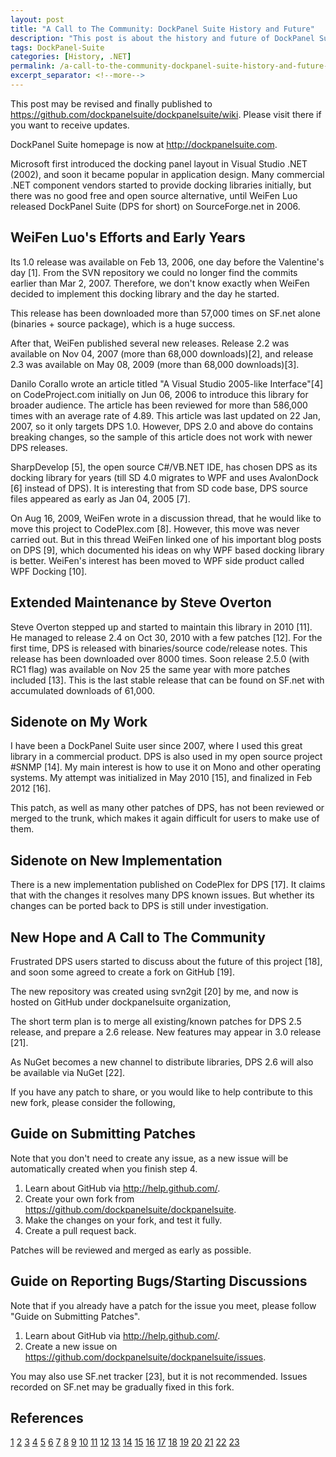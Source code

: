 ```yaml
---
layout: post
title: "A Call to The Community: DockPanel Suite History and Future"
description: "This post is about the history and future of DockPanel Suite."
tags: DockPanel-Suite
categories: [History, .NET]
permalink: /a-call-to-the-community-dockpanel-suite-history-and-future-ec3b9ab8bdc9
excerpt_separator: <!--more-->
---
```

This post may be revised and finally published to https://github.com/dockpanelsuite/dockpanelsuite/wiki. Please visit there if you want to receive updates.

DockPanel Suite homepage is now at http://dockpanelsuite.com.
<!--more-->

Microsoft first introduced the docking panel layout in Visual Studio .NET (2002), and soon it became popular in application design. Many commercial .NET component vendors started to provide docking libraries initially, but there was no good free and open source alternative, until WeiFen Luo released DockPanel Suite (DPS for short) on SourceForge.net in 2006.

## WeiFen Luo's Efforts and Early Years

Its 1.0 release was available on Feb 13, 2006, one day before the Valentine's day [1]. From the SVN repository we could no longer find the commits earlier than Mar 2, 2007. Therefore, we don't know exactly when WeiFen decided to implement this docking library and the day he started.

This release has been downloaded more than 57,000 times on SF.net alone (binaries + source package), which is a huge success.

After that, WeiFen published several new releases. Release 2.2 was available on Nov 04, 2007 (more than 68,000 downloads)[2], and release 2.3 was available on May 08, 2009 (more than 68,000 downloads)[3].

Danilo Corallo wrote an article titled "A Visual Studio 2005-like Interface"[4] on CodeProject.com initially on Jun 06, 2006 to introduce this library for broader audience. The article has been reviewed for more than 586,000 times with an average rate of 4.89. This article was last updated on 22 Jan, 2007, so it only targets DPS 1.0. However, DPS 2.0 and above do contains breaking changes, so the sample of this article does not work with newer DPS releases.

SharpDevelop [5], the open source C#/VB.NET IDE, has chosen DPS as its docking library for years (till SD 4.0 migrates to WPF and uses AvalonDock [6] instead of DPS). It is interesting that from SD code base, DPS source files appeared as early as Jan 04, 2005 [7].

On Aug 16, 2009, WeiFen wrote in a discussion thread, that he would like to move this project to CodePlex.com [8]. However, this move was never carried out. But in this thread WeiFen linked one of his important blog posts on DPS [9], which documented his ideas on why WPF based docking library is better. WeiFen's interest has been moved to WPF side product called WPF Docking [10].

## Extended Maintenance by Steve Overton

Steve Overton stepped up and started to maintain this library in 2010 [11]. He managed to release 2.4 on Oct 30, 2010 with a few patches [12]. For the first time, DPS is released with binaries/source code/release notes. This release has been downloaded over 8000 times. Soon release 2.5.0 (with RC1 flag) was available on Nov 25 the same year with more patches included [13]. This is the last stable release that can be found on SF.net with accumulated downloads of 61,000.

## Sidenote on My Work

I have been a DockPanel Suite user since 2007, where I used this great library in a commercial product. DPS is also used in my open source project #SNMP [14]. My main interest is how to use it on Mono and other operating systems. My attempt was initialized in May 2010 [15], and finalized in Feb 2012 [16].

This patch, as well as many other patches of DPS, has not been reviewed or merged to the trunk, which makes it again difficult for users to make use of them.

## Sidenote on New Implementation

There is a new implementation published on CodePlex for DPS [17]. It claims that with the changes it resolves many DPS known issues. But whether its changes can be ported back to DPS is still under investigation.

## New Hope and A Call to The Community

Frustrated DPS users started to discuss about the future of this project [18], and soon some agreed to create a fork on GitHub [19].

The new repository was created using svn2git [20] by me, and now is hosted on GitHub under dockpanelsuite organization,

The short term plan is to merge all existing/known patches for DPS 2.5 release, and prepare a 2.6 release. New features may appear in 3.0 release [21].

As NuGet becomes a new channel to distribute libraries, DPS 2.6 will also be available via NuGet [22].

If you have any patch to share, or you would like to help contribute to this new fork, please consider the following,

## Guide on Submitting Patches

Note that you don't need to create any issue, as a new issue will be automatically created when you finish step 4.

1. Learn about GitHub via http://help.github.com/.
1. Create your own fork from https://github.com/dockpanelsuite/dockpanelsuite.
1. Make the changes on your fork, and test it fully.
1. Create a pull request back.

Patches will be reviewed and merged as early as possible.

## Guide on Reporting Bugs/Starting Discussions

Note that if you already have a patch for the issue you meet, please follow "Guide on Submitting Patches".

1. Learn about GitHub via http://help.github.com/.
1. Create a new issue on https://github.com/dockpanelsuite/dockpanelsuite/issues.

You may also use SF.net tracker [23], but it is not recommended. Issues recorded on SF.net may be gradually fixed in this fork.

## References
[1][DockPanel Suite 1.0.0.0]
[2][DockPanel Suite 2.2]
[3][DockPanel Suite 2.3.1]
[4][A Visual Studio 2005-like Interface]
[5][ICSharpCode]
[6][AvalonDock]
[7][SharpDevelop on GitHub]
[8][DockPanel Suite Forum Topic 1]
[9][WPF vs Windows Forms]
[10][WpfDocking Overview]
[11][DockPanel Suite Forum Topic 2]
[12][DockPanel Suite 2.4.0]
[13][DockPanel Suite 2.5.0 RC1]
[14][Sharp SNMP Library]
[15][DockPanel Suite Tip]
[16][DockPanel Suite Patch]
[17][Guo Yong Rong on Codeplex]
[18][DockPanel Suite Forum Topic 3]
[19][DockPanel Suite Forum Topic 4]
[20][svn2git on GitHub]
[21][DockPanel Suite Issues]
[22][DockPanel Suite Pull Request]
[23][SourceForge Tracker]

[DockPanel Suite 1.0.0.0]: http://sourceforge.net/projects/dockpanelsuite/files/DockPanel%20Suite/1.0.0.0/
[DockPanel Suite 2.2]: http://sourceforge.net/projects/dockpanelsuite/files/DockPanel%20Suite/2.2/
[DockPanel Suite 2.3.1]: http://sourceforge.net/projects/dockpanelsuite/files/DockPanel%20Suite/2.3.1/
[A Visual Studio 2005-like Interface]: http://www.codeproject.com/Articles/14336/A-Visual-Studio-2005-like-Interface
[ICSharpCode]: http://www.icsharpcode.net/OpenSource/SD/Default.aspx
[AvalonDock]: https://github.com/xceedsoftware/wpftoolkit/wiki/AvalonDock
[SharpDevelop on GitHub]: https://github.com/icsharpcode/SharpDevelop/tree/c4336b038c23fa37ee19bdd7d27bfa29b575a4a4/src/Libraries/DockPanel_Src
[DockPanel Suite Forum Topic 1]: http://sourceforge.net/projects/dockpanelsuite/forums/forum/402316/topic/3368441
[WPF vs Windows Forms]: http://www.devzest.com/blog/post/WPF-vs-Windows-Forms-From-Control-Authoring-Perspective.aspx
[WpfDocking Overview]: http://www.devzest.com/WpfDocking.aspx?Show=Overview
[DockPanel Suite Forum Topic 2]: http://sourceforge.net/projects/dockpanelsuite/forums/forum/402316/topic/3879095
[DockPanel Suite 2.4.0]: http://sourceforge.net/projects/dockpanelsuite/files/DockPanel%20Suite/2.4.0/
[DockPanel Suite 2.5.0 RC1]: http://sourceforge.net/projects/dockpanelsuite/files/DockPanel%20Suite/2.5.0%20RC1/
[Sharp SNMP Library]: http://sharpsnmp.com
[DockPanel Suite Tip]: https://docs.lextudio.com/blog/dockpanel-suite-tip-5-we-could-go-mono-63ee484f77a0
[DockPanel Suite Patch]: https://docs.lextudio.com/blog/dockpanel-suite-patch-to-support-lite-mode-on-mono-217547fc710b
[Guo Yong Rong on Codeplex]: http://guoyongrong.codeplex.com/
[DockPanel Suite Forum Topic 3]: http://sourceforge.net/projects/dockpanelsuite/forums/forum/402316/topic/5080422
[DockPanel Suite Forum Topic 4]: http://sourceforge.net/projects/dockpanelsuite/forums/forum/402316/topic/5271451
[svn2git on GitHub]: https://github.com/nirvdrum/svn2git
[DockPanel Suite Issues]: https://github.com/dockpanelsuite/dockpanelsuite/issues/milestones
[DockPanel Suite Pull Request]: https://github.com/dockpanelsuite/dockpanelsuite/pull/8
[SourceForge Tracker]: https://sourceforge.net/tracker/?group_id=110642